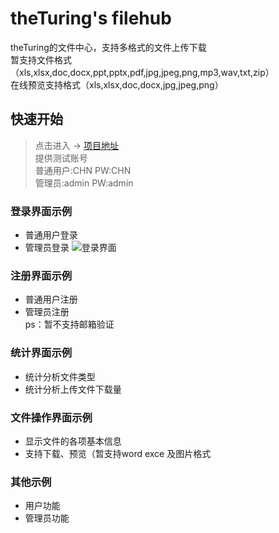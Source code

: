 # theTuring's filehub
theTuring的文件中心，支持多格式的文件上传下载</br>
暂支持文件格式（xls,xlsx,doc,docx,ppt,pptx,pdf,jpg,jpeg,png,mp3,wav,txt,zip）</br>
在线预览支持格式（xls,xlsx,doc,docx,jpg,jpeg,png）</br>
## 快速开始
> 点击进入 -> <a href="http://47.95.3.253:8080/">项目地址</a></br>
> 提供测试账号</br>
> 普通用户:CHN PW:CHN</br>
> 管理员:admin PW:admin</br>
### 登录界面示例
+ 普通用户登录
+ 管理员登录
![登录界面](https://github.com/theTuring/Truing/blob/master/%E9%A1%B9%E7%9B%AE%E6%88%AA%E5%9B%BE/login.png)
### 注册界面示例
+ 普通用户注册
+ 管理员注册</br>
ps：暂不支持邮箱验证
### 统计界面示例
+ 统计分析文件类型
+ 统计分析上传文件下载量
### 文件操作界面示例
+ 显示文件的各项基本信息
+ 支持下载、预览（暂支持word exce 及图片格式
### 其他示例
+ 用户功能
+ 管理员功能
